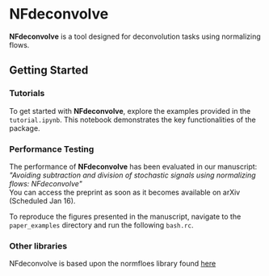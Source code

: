 # NFdeconvolve

**NFdeconvolve** is a tool designed for deconvolution tasks using normalizing flows.

## Getting Started

### Tutorials
To get started with **NFdeconvolve**, explore the examples provided in the `tutorial.ipynb`. This notebook demonstrates the key functionalities of the package.

### Performance Testing
The performance of **NFdeconvolve** has been evaluated in our manuscript:  
*"Avoiding subtraction and division of stochastic signals using normalizing flows: NFdeconvolve"*  
You can access the preprint as soon as it becomes available on arXiv (Scheduled Jan 16).

To reproduce the figures presented in the manuscript, navigate to the `paper_examples` directory and run the following `bash.rc`.

### Other libraries
NFdeconvolve is based upon the normfloes library found [here](https://github.com/VincentStimper/normalizing-flows)